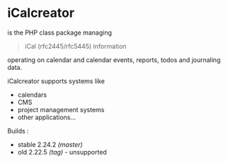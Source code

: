 # iCalcreator

is the PHP class package managing

> iCal (rfc2445/rfc5445) information

operating on calendar and
calendar events, reports, todos and journaling data.

iCalcreator supports systems like

* calendars
* CMS
* project management systems
* other applications...

Builds :

 - stable 2.24.2 *(master)*
 - old 2.22.5 *(tag)* - unsupported
